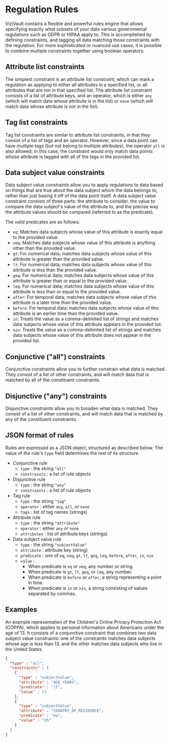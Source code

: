 # Regulation Rules

ViziVault contains a flexible and powerful rules engine that allows specifying exactly what subsets of your data various governmental regulations such as GDPR or HIPAA apply to. This is accomplished by defining constraints, and tagging all data matching those constraints with the regulation. For more sophisticated or nuanced use cases, it is possible to combine multiple constraints together using boolean operators.

## Attribute list constraints

The simplest constraint is an attribute list constraint, which can mark a regulation as applying to either all attributes in a specified list, or all attributes that are not in that specified list. The attribute list constraint consists of a list of attribute keys, and an operator, which is either `any` (which will match data whose attribute is in the list) or `none` (which will match data whose attribute is not in the list).

## Tag list constraints

Tag list constraints are similar to attribute list constraints, in that they consist of a list of tags and an operator. However, since a data point can have multiple tags (but not belong to multiple attributes), the operator `all` is also allowed; in this case, the constraint would only match data points whose attribute is tagged with all of the tags in the provided list.

## Data subject value constraints

Data subject value constraints allow you to apply regulations to data based on things that are true about the data subject whom the data belongs to, rather than just basing it off of the data point itself. A data subject value constraint consists of three parts: the attribute to consider, the value to compare the data subject's value of the attribute to, and the precise way the attribute values should be compared (referred to as the predicate).

The valid predicates are as follows:

 - `eq`: Matches data subjects whose value of this attribute is exactly equal to the provided value.
 - `neq`: Matches data subjects whose value of this attribute is anything other than the provided value.
 - `gt`: For numerical data; matches data subjects whose value of this attribute is greater than the provided value.
 - `lt`: For numerical data; matches data subjects whose value of this attribute is less than the provided value.
 - `geq`: For numerical data; matches data subjects whose value of this attribute is greater than or equal to the provided value.
 - `leq`: For numerical data; matches data subjects whose value of this attribute is less than or equal to the provided value.
 - `after`: For temporal data; matches data subjects whose value of this attribute is a later time than the provided value.
 - `before`: For temporal data; matches data subjects whose value of this attribute is an earlier time than the provided value.
 - `in`: Treats the value as a comma-delimited list of strings and matches data subjects whose value of this attribute appears in the provided list.
 - `nin`: Treats the value as a comma-delimited list of strings and matches data subjects whose value of this attribute does not appear in the provided list.

## Conjunctive ("all") constraints

Conjunctive constraints allow you to further constrain what data is matched. They consist of a list of other constraints, and will match data that is matched by all of the constituent constraints.

## Disjunctive ("any") constraints

Disjunctive constraints allow you to broaden what data is matched. They consist of a list of other constraints, and will match data that is matched by any of the constituent constraints.

## JSON format of rules

Rules are expressed as a JSON object, structured as described below. The value of the rule's `type` field determines the rest of its structure.

 - Conjunctive rule
    - `type` : the string `"all"`
    - `constraints` : a list of rule objects
 - Disjunctive rule
    - `type` : the string `"any"`
    - `constraints` : a list of rule objects
 - Tag rule
    - `type` : the string `"tag"`
    - `operator` : either `any`, `all`, or `none`
    - `tags` : list of tag names (strings)
 - Attribute rule
    - `type` : the string `"attribute"`
    - `operator` : either `any` or `none`
    - `attributes` : list of attribute keys (strings)
 - Data subject value rule
    - `type` : the string `"subjectValue"`
    - `attribute` : attribute key (string)
    - `predicate` : one of `eq`, `neq`, `gt`, `lt`, `geq`, `leq`, `before`, `after`, `in`, `nin`
    - `value` :
        - When predicate is `eq` or `neq`, any number or string.
        - When predicate is `gt`, `lt`, `geq`, or `leq`, any number.
        - When predicate is `before` or `after`, a string representing a point in time.
        - When predicate is `in` or `nin`, a string consisting of values separated by commas.

## Examples

An example representation of the Children's Online Privacy Protection Act (COPPA), which applies to personal information about Americans under the age of 13. It consists of a conjunctive constraint that combines two data subject value constraints: one of the constraints matches data subjects whose age is less than 13, and the other matches data subjects who live in the United States.

```json
{
  "type" : "all",
  "constraints" : [
    {
      "type" : "subjectValue",
      "attribute" : "AGE_YEARS",
      "predicate" : "lt",
      "value" : 13
    },
    {
      "type" : "subjectValue",
      "attribute" : "COUNTRY_OF_RESIDENCE",
      "predicate" : "eq",
      "value" : "US"
    }
  ]
}
```

